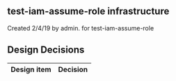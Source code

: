 ## test-iam-assume-role infrastructure

Created 2/4/19 by admin. for test-iam-assume-role


## Design Decisions
| Design item                | Decision|
| :----------------------------------- | :--------------------------------------------------------------------------------|
